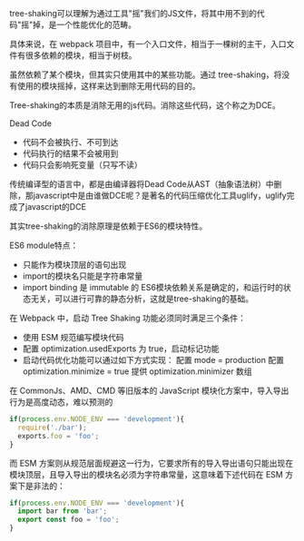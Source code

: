 tree-shaking可以理解为通过工具"摇"我们的JS文件，将其中用不到的代码"摇"掉，是一个性能优化的范畴。

具体来说，在 webpack 项目中，有一个入口文件，相当于一棵树的主干，入口文件有很多依赖的模块，相当于树枝。

虽然依赖了某个模块，但其实只使用其中的某些功能。通过 tree-shaking，将没有使用的模块摇掉，这样来达到删除无用代码的目的。

Tree-shaking的本质是消除无用的js代码。消除这些代码，这个称之为DCE。

Dead Code
- 代码不会被执行、不可到达
- 代码执行的结果不会被用到
- 代码只会影响死变量（只写不读）

传统编译型的语言中，都是由编译器将Dead Code从AST（抽象语法树）中删除，那javascript中是由谁做DCE呢？是著名的代码压缩优化工具uglify，uglify完成了javascript的DCE

其实tree-shaking的消除原理是依赖于ES6的模块特性。

ES6 module特点：
- 只能作为模块顶层的语句出现
- import的模块名只能是字符串常量
- import binding 是 immutable 的
ES6模块依赖关系是确定的，和运行时的状态无关，可以进行可靠的静态分析，这就是tree-shaking的基础。

在 Webpack 中，启动 Tree Shaking 功能必须同时满足三个条件：

- 使用 ESM 规范编写模块代码
- 配置 optimization.usedExports 为 true，启动标记功能
- 启动代码优化功能可以通过如下方式实现：
    配置 mode = production
    配置 optimization.minimize = true
    提供 optimization.minimizer 数组

在 CommonJs、AMD、CMD 等旧版本的 JavaScript 模块化方案中，导入导出行为是高度动态，难以预测的

``` js
if(process.env.NODE_ENV === 'development'){
  require('./bar');
  exports.foo = 'foo';
}
```
而 ESM 方案则从规范层面规避这一行为，它要求所有的导入导出语句只能出现在模块顶层，且导入导出的模块名必须为字符串常量，这意味着下述代码在 ESM 方案下是非法的：
``` js
if(process.env.NODE_ENV === 'development'){
  import bar from 'bar';
  export const foo = 'foo';
}
```
